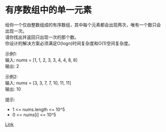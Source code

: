 <h1>有序数组中的单一元素</h1>

给你一个仅由整数组成的有序数组，其中每个元素都会出现两次，唯有一个数只会出现一次。</br>
请你找出并返回只出现一次的那个数。</br>
你设计的解决方案必须满足O(logn)时间复杂度和O(1)空间复杂度。</br>

示例1:</br>
输入: nums = [1, 1, 2, 3, 3, 4, 4, 8, 8]</br>
输出: 2</br>

示例2:</br>
输入: nums =  [3, 3, 7, 7, 10, 11, 11]</br>
输出: 10</br>

提示:
- 1 <= nums.length <= 10^5
- 0 <= nums[i] <= 10^5

[Link](https://leetcode-cn.com/problems/single-element-in-a-sorted-array/)